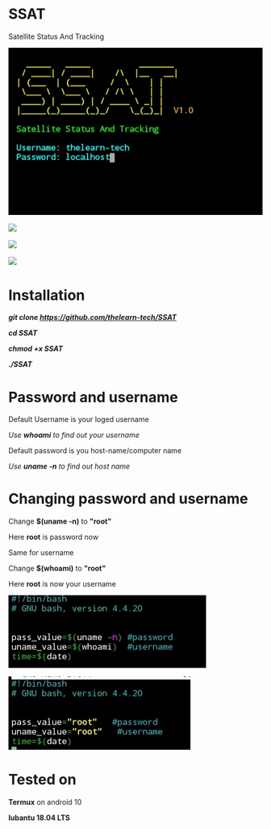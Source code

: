 # SSAT
Satellite Status And Tracking

![](https://raw.githubusercontent.com/thelearn-tech/img/main/IMG_20210525_163131.jpg)

![](https://img.shields.io/badge/Code-Shell-green)

![](https://img.shields.io/badge/Maintened-Yes-green)

![](https://img.shields.io/badge/Poweredby-celestark.com-orange)


# Installation 

***git clone https://github.com/thelearn-tech/SSAT***

***cd SSAT***

***chmod +x SSAT***

***./SSAT***

# Password and username

Default Username is your loged username 

*Use **whoami** to find out your username*

Default password is you host-name/computer name

*Use **uname -n** to find out host name*

# Changing password and username

Change **$(uname -n)** to **"root"** 

Here **root** is password now

Same for username

Change **$(whoami)** to **"root"**

Here **root** is now your username

![](https://raw.githubusercontent.com/thelearn-tech/img/main/IMG_20210525_163325.jpg)

![](https://github.com/thelearn-tech/img/blob/main/IMG_20210525_163306.jpg)

# Tested on 

**Termux** on android 10

**lubantu 18.04 LTS**
